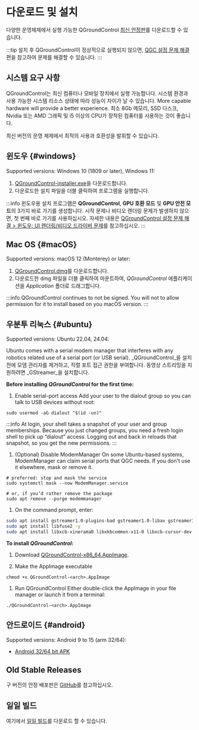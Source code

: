 # 다운로드 및 설치

다양한 운영체제에서 실행 가능한 QGroundControl [최신 안정판](../releases/release_notes.md)를 다운로드할 수 있습니다.

:::tip
설치 후 QGroundControl이 정상적으로 실행되지 않으면, [QGC 설정 문제 해결](../troubleshooting/qgc_setup.md)편을 참고하여 문제를 해결할 수 있습니다.
:::

## 시스템 요구 사항

QGroundControl는 최신 컴퓨터나 모바일 장치에서 실행 가능합니다. 시스템 환경과 사용 가능한 시스템 리소스 상태에 따라 성능이 차이가 날 수 있습니다.
More capable hardware will provide a better experience.
최소 8Gb 메모리, SSD 다스크, Nvidia 또는 AMD 그래픽 및 i5 이상의 CPU가 장착된 컴퓨터를 사용하는 것이 좋습니다.

최신 버전의 운영 체제에서 최적의 사용과 호환성을 발휘할 수 있습니다.

## 윈도우 {#windows}

Supported versions: Windows 10 (1809 or later), Windows 11:

1. [QGroundControl-installer.exe](https://d176tv9ibo4jno.cloudfront.net/latest/QGroundControl-installer.exe)을 다운로드합니다.
2. 다운로드한 설치 파일을 더블 클릭하여 프로그램을 실행합니다.

:::info
윈도우용 설치 프로그램은 **QGroundControl**, **GPU 호환 모드** 및 **GPU 안전 모드**의 3가지 바로 가기를 생성합니다.
시작 문제나 비디오 렌더링 문제가 발생하지 않으면, 첫 번째 바로 가기를 사용하십시오.
자세한 내용은 [QGroundControl 설정 문제 해결 > 윈도우: UI 렌더링/비디오 드라이버 문제](../troubleshooting/qgc_setup.md#opengl_troubleshooting)를 참고하십시오.
:::

## Mac OS {#macOS}

Supported versions: macOS 12 (Monterey) or later:

<!-- match version using https://docs.qgroundcontrol.com/master/en/qgc-dev-guide/getting_started/#native-builds -->

<!-- usually based on Qt macOS dependency -->

1. [QGroundControl.dmg](https://d176tv9ibo4jno.cloudfront.net/latest/QGroundControl.dmg)를 다운로드합니다.
2. 다운로드한 dmg 파일을 더블 클릭하여 마운트하여, _QGroundControl_ 애플리케이션을 _Application_ 폴더로 드래그합니다.

:::info
QGroundControl continues to not be signed. You will not to allow permission for it to install based on you macOS version.
:::

## 우분투 리눅스 {#ubuntu}

Supported versions: Ubuntu 22.04, 24.04:

Ubuntu comes with a serial modem manager that interferes with any robotics related use of a serial port (or USB serial).
_QGroundControl_을 설치 전에 모뎀 관리자를 제거하고, 직렬 포트 접근 권한을 부여합니다.
동영상 스트리밍을 지원하려면 _GStreamer_을 설치합니다.

**Before installing _QGroundControl_ for the first time:**

1. Enable serial-port access
   Add your user to the dialout group so you can talk to USB devices without root:

```
sudo usermod -aG dialout "$(id -un)"
```

:::info
At login, your shell takes a snapshot of your user and group memberships. Because you just changed groups, you need a fresh login shell to pick up “dialout” access. Logging out and back in reloads that snapshot, so you get the new permissions.
:::

1. (Optional) Disable ModemManager
   On some Ubuntu-based systems, ModemManager can claim serial ports that QGC needs. If you don't use it elsewhere, mask or remove it.

```
# preferred: stop and mask the service
sudo systemctl mask --now ModemManager.service

# or, if you’d rather remove the package
sudo apt remove --purge modemmanager
```

1. On the command prompt, enter:

```sh
sudo apt install gstreamer1.0-plugins-bad gstreamer1.0-libav gstreamer1.0-gl -y
sudo apt install libfuse2 -y
sudo apt install libxcb-xinerama0 libxkbcommon-x11-0 libxcb-cursor-dev -y
```

**To install _QGroundControl_:**

1. Download [QGroundControl-x86_64.AppImage](https://d176tv9ibo4jno.cloudfront.net/latest/QGroundControl-x86_64.AppImage).

2. Make the AppImage executable

```
chmod +x QGroundControl-<arch>.AppImage
```

1. Run QGroundControl
   Either double-click the AppImage in your file manager or launch it from a terminal:

```
./QGroundControl-<arch>.AppImage
```

## 안드로이드 {#android}

Supported versions: Android 9 to 15 (arm 32/64):

- [Android 32/64 bit APK](https://qgroundcontrol.s3-us-west-2.amazonaws.com/latest/QGroundControl.apk)

## Old Stable Releases

구 버전의 안정 배포판은 <a href="https://github.com/mavlink/qgroundcontrol/releases/" target="_blank">GitHub</a>를 참고하십시오.

## 일일 빌드

여기에서 [일일 빌드](../releases/daily_builds.md)를 다운로드 할 수 있습니다.
